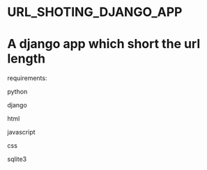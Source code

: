# URL_SHOTING_DJANGO_APP

# A django app which short the  url length 

requirements:


python

django

html

javascript

css
 
sqlite3
 
